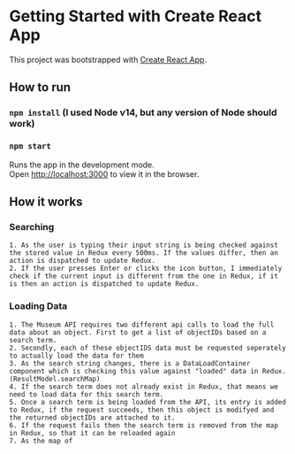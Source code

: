 # Getting Started with Create React App

This project was bootstrapped with [Create React App](https://github.com/facebook/create-react-app).

## How to run

### `npm install` (I used Node v14, but any version of Node should work)
### `npm start`

Runs the app in the development mode.\
Open [http://localhost:3000](http://localhost:3000) to view it in the browser.


## How it works
### Searching
    1. As the user is typing their input string is being checked against the stored value in Redux every 500ms. If the values differ, then an action is dispatched to update Redux.
    2. If the user presses Enter or clicks the icon button, I immediately check if the current input is different from the one in Redux, if it is then an action is dispatched to update Redux.
### Loading Data
    1. The Museum API requires two different api calls to load the full data about an object. First to get a list of objectIDs based on a search term.
    2. Secondly, each of these objectIDS data must be requested seperately to actually load the data for them
    3. As the search string changes, there is a DataLoadContainer component which is checking this value against "loaded" data in Redux. (ResultModel.searchMap)
    4. If the search term does not already exist in Redux, that means we need to load data for this search term.
    5. Once a search term is being loaded from the API, its entry is added to Redux, if the request succeeds, then this object is modifyed and the returned objectIDs are attached to it.
    6. If the request fails then the search term is removed from the map in Redux, so that it can be reloaded again
    7. As the map of 
